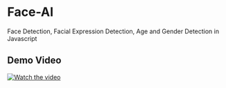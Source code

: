 # Face-AI
Face Detection, Facial Expression Detection, Age and Gender Detection in Javascript

## Demo Video

[![Watch the video](https://i.ytimg.com/vi/Raiy4SVW_YY/0.jpg)](https://www.youtube.com/watch?v=qP4AiEf6LVM)
